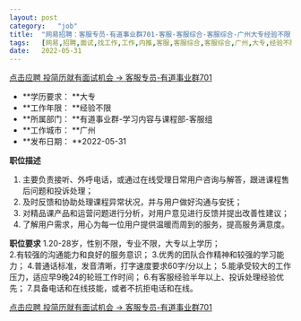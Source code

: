 ```yaml
---
layout:	post
category:	"job"
title:	"网易招聘：客服专员-有道事业群701-客服-客服综合-客服综合-广州大专经验不限"
tags:	[网易,招聘,面试,找工作,工作,内推,客服,客服综合,客服综合,广州,大专,经验不限]
date:	2022-05-31
---
```


[点击应聘 投简历就有面试机会 -> 客服专员-有道事业群701](http://mobile.bole.netease.com/bole/boleDetail?id=28124&employeeId=346f03c3cda5f04c&key=all)



- **学历要求： **大专
- **工作年限： **经验不限
- **所属部门： **有道事业群-学习内容与课程部-客服组
- **工作城市： **广州
- **发布日期： **2022-05-31



**职位描述**
1. 主要负责接听、外呼电话，或通过在线受理日常用户咨询与解答，跟进课程售后问题和投诉处理；
2. 及时反馈和协助处理课程异常状况，并与用户做好沟通与安抚；
3. 对精品课产品和运营问题进行分析，对用户意见进行反馈并提出改善性建议；
4. 了解用户需求，用心为每一位用户提供温暖而周到的服务，提高服务满意度。
 




**职位要求**
1.20-28岁，性别不限，专业不限，大专以上学历；  
2.有较强的沟通能力和良好的服务意识；
3.优秀的团队合作精神和较强的学习能力；
4.普通话标准，发音清晰，打字速度要求60字/分以上；
5.能承受较大的工作压力，适应早9晚24的轮班工作时间；
6.有客服经验半年以上、投诉处理经验优先；
7.具备电话和在线技能，或者不抗拒电话和在线。



[点击应聘 投简历就有面试机会 -> 客服专员-有道事业群701](http://mobile.bole.netease.com/bole/boleDetail?id=28124&employeeId=346f03c3cda5f04c&key=all)